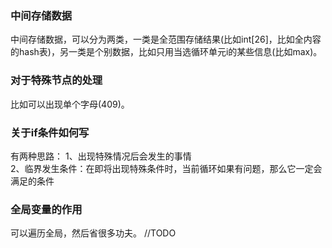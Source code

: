 ### 中间存储数据
  中间存储数据，可以分为两类，一类是全范围存储结果(比如int[26]，比如全内容的hash表)，另一类是个别数据，比如只用当选循环单元i的某些信息(比如max)。   


### 对于特殊节点的处理
  比如可以出现单个字母(409)。
  
### 关于if条件如何写
  有两种思路： 1、出现特殊情况后会发生的事情  
  2、临界发生条件：在即将出现特殊条件时，当前循环如果有问题，那么它一定会满足的条件  
  
### 全局变量的作用  
  可以遍历全局，然后省很多功夫。 //TODO  